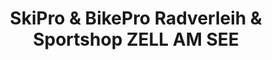 ---
title: "SkiPro & BikePro Radverleih & Sportshop ZELL AM SEE"
url: /zell-am-see/skipro-und-bikepro-radverleih-und-sportshop-zell-am-see/
shop: Allgemein
---